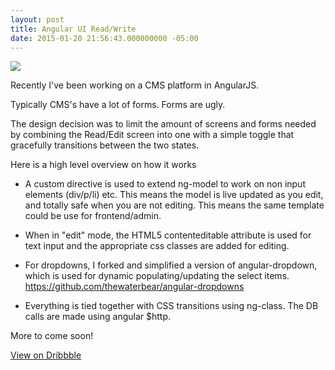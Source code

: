 ```yaml
---
layout: post
title: Angular UI Read/Write
date: 2015-01-20 21:56:43.000000000 -05:00
---
```

![](/content/images/2015/Jan/angularShare.gif)


Recently I've been working on a CMS platform in AngularJS.

Typically CMS's have a lot of forms. Forms are ugly.

The design decision was to limit the amount of screens and forms needed by combining the Read/Edit screen into one with a simple toggle that gracefully transitions between the two states.

Here is a high level overview on how it works

* A custom directive is used to extend ng-model to work on non input elements (div/p/li) etc. This means the model is live updated as you edit, and totally safe when you are not editing. This means the same template could be use for frontend/admin.

* When in "edit" mode, the HTML5 contenteditable attribute is used for text input and the appropriate css classes are added for editing.

* For dropdowns, I forked and simplified a version of angular-dropdown, which is used for dynamic populating/updating the select items. https://github.com/thewaterbear/angular-dropdowns

* Everything is tied together with CSS transitions using ng-class. The DB calls are made using angular $http.


More to come soon!

[View on Dribbble](https://dribbble.com/shots/1891587-Angular-CMS)
